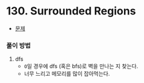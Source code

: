 # 130. Surrounded Regions

- [문제](https://leetcode.com/problems/surrounded-regions/)


### 풀이 방법

1. dfs
   - `O`일 경우에 dfs (혹은 bfs)로 벽을 만나는 지 찾는다.
   - 너무 느리고 메모리를 많이 잡아먹는다.